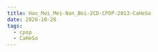 ```yaml
---
title: Hao_Mei_Mei-Nan_Bei-2CD-CPOP-2013-CaHeSo
date: 2020-10-28
tags: 
  - cpop
  - CaHeSo
---
```


